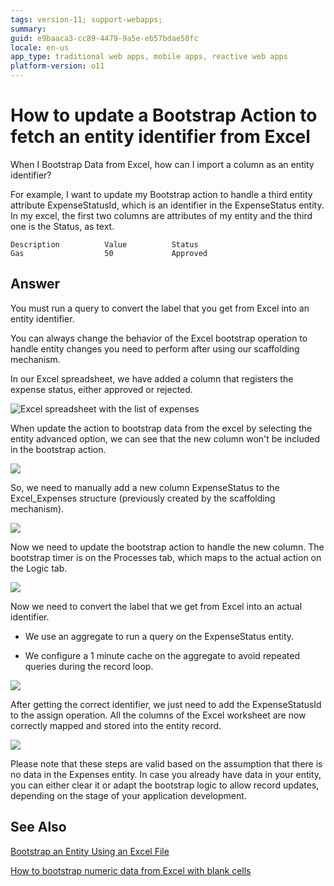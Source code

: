 ```yaml
---
tags: version-11; support-webapps;
summary: 
guid: e9baaca3-cc89-4479-9a5e-eb57bdae58fc
locale: en-us
app_type: traditional web apps, mobile apps, reactive web apps
platform-version: o11
---
```


# How to update a Bootstrap Action to fetch an entity identifier from Excel

When I Bootstrap Data from Excel, how can I import a column as an entity identifier?

For example, I want to update my Bootstrap action to handle a third entity attribute ExpenseStatusId, which is an identifier in the ExpenseStatus entity. In my excel, the first two columns are attributes of my entity and the third one is the Status, as text.

```
Description          Value          Status
Gas                  50             Approved
```

## Answer

You must run a query to convert the label that you get from Excel into an entity identifier.

You can always change the behavior of the Excel bootstrap operation to handle entity changes you need to perform after using our scaffolding mechanism.

In our Excel spreadsheet, we have added a column that registers the expense status, either approved or rejected.

![Excel spreadsheet with the list of expenses](images/expenses-excel.png)

When update the action to bootstrap data from the excel by selecting the entity advanced option, we can see that the new column won't be included in the bootstrap action. 

![](images/entity-update-bootstrap.png)

So, we need to manually add a new column ExpenseStatus to the Excel_Expenses structure (previously created by the scaffolding mechanism).

![](images/expense-excel-structure.png)

Now we need to update the bootstrap action to handle the new column. The bootstrap timer is on the Processes tab, which maps to the actual action on the Logic tab.

![](images/timer-action.png?width=600)

Now we need to convert the label that we get from Excel into an actual identifier.

* We use an aggregate to run a query on the ExpenseStatus entity.

* We configure a 1 minute cache on the aggregate to avoid repeated queries during the record loop.

![](images/expense-status-by-label.png)

After getting the correct identifier, we just need to add the ExpenseStatusId to the assign operation. All the columns of the Excel worksheet are now correctly mapped and stored into the entity record.

![](images/expense-record-assign.png)

<div class="info" markdown="1">

Please note that these steps are valid based on the assumption that there is no data in the Expenses entity. 
In case you already have data in your entity, you can either clear it or adapt the bootstrap logic to allow record updates, depending on the stage of your application development.

</div>

## See Also

[Bootstrap an Entity Using an Excel File](https://success.outsystems.com/Documentation/11/Developing_an_Application/Use_Data/Bootstrap_an_Entity_Using_an_Excel_File)

[How to bootstrap numeric data from Excel with blank cells](https://success.outsystems.com/Documentation/Development_FAQs/How_to_bootstrap_numeric_data_from_Excel_with_blank_cells)
